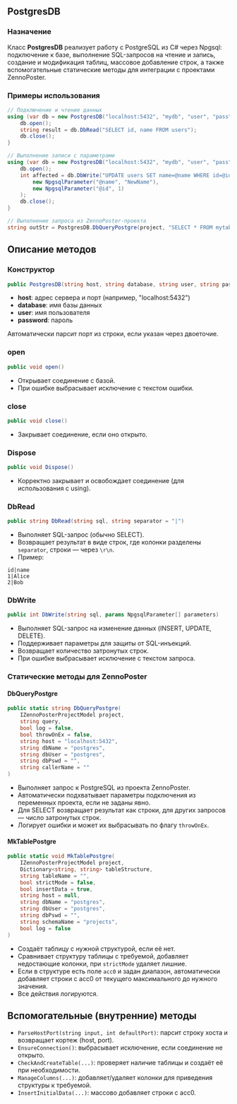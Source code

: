 

##  PostgresDB

### Назначение

Класс **PostgresDB** реализует работу с PostgreSQL из C\# через Npgsql: подключение к базе, выполнение SQL-запросов на чтение и запись, создание и модификация таблиц, массовое добавление строк, а также вспомогательные статические методы для интеграции с проектами ZennoPoster.

### Примеры использования

```csharp
// Подключение и чтение данных
using (var db = new PostgresDB("localhost:5432", "mydb", "user", "pass")) {
    db.open();
    string result = db.DbRead("SELECT id, name FROM users");
    db.close();
}

// Выполнение записи с параметрами
using (var db = new PostgresDB("localhost:5432", "mydb", "user", "pass")) {
    db.open();
    int affected = db.DbWrite("UPDATE users SET name=@name WHERE id=@id",
        new NpgsqlParameter("@name", "NewName"),
        new NpgsqlParameter("@id", 1)
    );
    db.close();
}

// Выполнение запроса из ZennoPoster-проекта
string outStr = PostgresDB.DbQueryPostgre(project, "SELECT * FROM mytable");
```


## Описание методов

### Конструктор

```csharp
public PostgresDB(string host, string database, string user, string password)
```

- **host**: адрес сервера и порт (например, "localhost:5432")
- **database**: имя базы данных
- **user**: имя пользователя
- **password**: пароль

Автоматически парсит порт из строки, если указан через двоеточие.

### open

```csharp
public void open()
```

- Открывает соединение с базой.
- При ошибке выбрасывает исключение с текстом ошибки.


### close

```csharp
public void close()
```

- Закрывает соединение, если оно открыто.


### Dispose

```csharp
public void Dispose()
```

- Корректно закрывает и освобождает соединение (для использования с using).


### DbRead

```csharp
public string DbRead(string sql, string separator = "|")
```

- Выполняет SQL-запрос (обычно SELECT).
- Возвращает результат в виде строк, где колонки разделены `separator`, строки — через `\r\n`.
- Пример:

```
id|name
1|Alice
2|Bob
```


### DbWrite

```csharp
public int DbWrite(string sql, params NpgsqlParameter[] parameters)
```

- Выполняет SQL-запрос на изменение данных (INSERT, UPDATE, DELETE).
- Поддерживает параметры для защиты от SQL-инъекций.
- Возвращает количество затронутых строк.
- При ошибке выбрасывает исключение с текстом запроса.


### Статические методы для ZennoPoster

#### DbQueryPostgre

```csharp
public static string DbQueryPostgre(
    IZennoPosterProjectModel project,
    string query,
    bool log = false,
    bool throwOnEx = false,
    string host = "localhost:5432",
    string dbName = "postgres",
    string dbUser = "postgres",
    string dbPswd = "",
    string callerName = ""
)
```

- Выполняет запрос к PostgreSQL из проекта ZennoPoster.
- Автоматически подхватывает параметры подключения из переменных проекта, если не заданы явно.
- Для SELECT возвращает результат как строки, для других запросов — число затронутых строк.
- Логирует ошибки и может их выбрасывать по флагу `throwOnEx`.


#### MkTablePostgre

```csharp
public static void MkTablePostgre(
    IZennoPosterProjectModel project,
    Dictionary<string, string> tableStructure,
    string tableName = "",
    bool strictMode = false,
    bool insertData = true,
    string host = null,
    string dbName = "postgres",
    string dbUser = "postgres",
    string dbPswd = "",
    string schemaName = "projects",
    bool log = false
)
```

- Создаёт таблицу с нужной структурой, если её нет.
- Сравнивает структуру таблицы с требуемой, добавляет недостающие колонки, при `strictMode` удаляет лишние.
- Если в структуре есть поле `acc0` и задан диапазон, автоматически добавляет строки с acc0 от текущего максимального до нужного значения.
- Все действия логируются.


## Вспомогательные (внутренние) методы

- `ParseHostPort(string input, int defaultPort)`: парсит строку хоста и возвращает кортеж (host, port).
- `EnsureConnection()`: выбрасывает исключение, если соединение не открыто.
- `CheckAndCreateTable(...)`: проверяет наличие таблицы и создаёт её при необходимости.
- `ManageColumns(...)`: добавляет/удаляет колонки для приведения структуры к требуемой.
- `InsertInitialData(...)`: массово добавляет строки с acc0.


